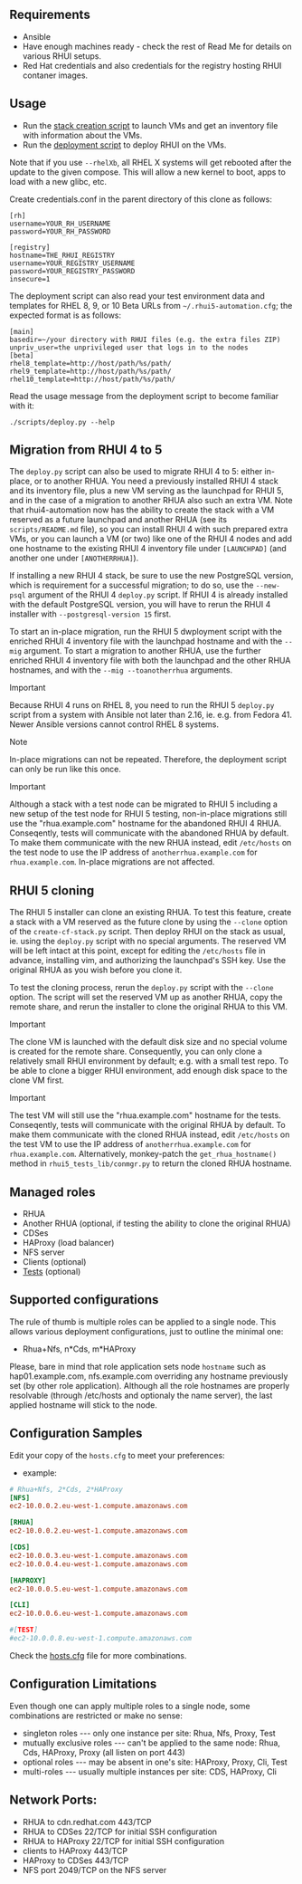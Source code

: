 Requirements
---------------
* Ansible
* Have enough machines ready - check the rest of Read Me for details on various RHUI setups.
* Red Hat credentials and also credentials for the registry hosting RHUI contaner images.

Usage
--------

* Run the [stack creation script](../scripts/README.md) to launch VMs and get an inventory file with information about the VMs.
* Run the [deployment script](../scripts/deploy.py) to deploy RHUI on the VMs.

Note that if you use `--rhelXb`, all RHEL X systems will get rebooted after the update
to the given compose. This will allow a new kernel to boot, apps to load with a new glibc, etc.

Create credentials.conf in the parent directory of this clone as follows:

```
[rh]
username=YOUR_RH_USERNAME
password=YOUR_RH_PASSWORD

[registry]
hostname=THE_RHUI_REGISTRY
username=YOUR_REGISTRY_USERNAME
password=YOUR_REGISTRY_PASSWORD
insecure=1
````

The deployment script can also read your test environment data and templates for RHEL 8, 9, or 10 Beta URLs
from `~/.rhui5-automation.cfg`; the expected format is as follows:

```
[main]
basedir=~/your directory with RHUI files (e.g. the extra files ZIP)
unpriv_user=the unprivileged user that logs in to the nodes
[beta]
rhel8_template=http://host/path/%s/path/
rhel9_template=http://host/path/%s/path/
rhel10_template=http://host/path/%s/path/
```

Read the usage message from the deployment script to become familiar with it:

```
./scripts/deploy.py --help
```

Migration from RHUI 4 to 5
--------------------------
The `deploy.py` script can also be used to migrate RHUI 4 to 5: either in-place, or to another RHUA.
You need a previously installed RHUI 4 stack and its inventory file, plus a new VM serving as the
launchpad for RHUI 5, and in the case of a migration to another RHUA also such an extra VM.
Note that rhui4-automation now has the ability to create the stack with a VM reserved as a future
launchpad and another RHUA (see its `scripts/README.md` file), so you can install RHUI 4 with such
prepared extra VMs, or you can launch a VM (or two) like one of the RHUI 4 nodes and add one
hostname to the existing RHUI 4 inventory file under `[LAUNCHPAD]` (and another one under
`[ANOTHERRHUA]`).

If installing a new RHUI 4 stack, be sure to use the new PostgreSQL version, which is requirement
for a successful migration; to do so, use the `--new-psql` argument of the RHUI 4 `deploy.py`
script. If RHUI 4 is already installed with the default PostgreSQL version, you will have to rerun
the RHUI 4 installer with `--postgresql-version 15` first.

To start an in-place migration, run the RHUI 5 dwployment script with the enriched RHUI 4 inventory
file with the launchpad hostname and with the `--mig` argument.
To start a migration to another RHUA, use the further enriched RHUI 4 inventory file with both the
launchpad and the other RHUA hostnames, and with the `--mig --toanotherrhua` arguments.

> [!IMPORTANT]
> Because RHUI 4 runs on RHEL 8, you need to run the RHUI 5 `deploy.py` script from a system with
> Ansible not later than 2.16, ie. e.g. from Fedora 41. Newer Ansible versions cannot control
> RHEL 8 systems.

> [!NOTE]
> In-place migrations can not be repeated.
> Therefore, the deployment script can only be run like this once.

> [!IMPORTANT]
> Although a stack with a test node can be migrated to RHUI 5 including a new setup of the test
> node for RHUI 5 testing, non-in-place migrations still use the "rhua.example.com" hostname for
> the abandoned RHUI 4 RHUA. Conseqently, tests will communicate with the abandoned RHUA by
> default. To make them communicate with the new RHUA instead, edit `/etc/hosts` on the test node
> to use the IP address of `anotherrhua.example.com` for `rhua.example.com`. In-place migrations
> are not affected.

RHUI 5 cloning
--------------
The RHUI 5 installer can clone an existing RHUA. To test this feature, create a stack with a VM
reserved as the future clone by using the `--clone` option of the `create-cf-stack.py` script.
Then deploy RHUI on the stack as usual, ie. using the `deploy.py` script with no special arguments.
The reserved VM will be left intact at this point, except for editing the `/etc/hosts` file in
advance, installing vim, and authorizing the launchpad's SSH key. Use the original RHUA as you wish
before you clone it.

To test the cloning process, rerun the `deploy.py` script with the `--clone` option. The script
will set the reserved VM up as another RHUA, copy the remote share, and rerun the installer to
clone the original RHUA to this VM.

> [!IMPORTANT]
> The clone VM is launched with the default disk size and no special volume is created for the
> remote share. Consequently, you can only clone a relatively small RHUI environment by default;
> e.g. with a small test repo. To be able to clone a bigger RHUI environment, add enough disk
> space to the clone VM first.

> [!IMPORTANT]
> The test VM will still use the "rhua.example.com" hostname for the tests. Conseqently, tests will
> communicate with the original RHUA by default. To make them communicate with the cloned RHUA
> instead, edit `/etc/hosts` on the test VM to use the IP address of `anotherrhua.example.com`
> for `rhua.example.com`. Alternatively, monkey-patch the `get_rhua_hostname()` method in
> `rhui5_tests_lib/conmgr.py` to return the cloned RHUA hostname.

Managed roles
-------------
- RHUA
- Another RHUA (optional, if testing the ability to clone the original RHUA)
- CDSes
- HAProxy (load balancer)
- NFS server
- Clients (optional)
- [Tests](../tests/README.md) (optional)

Supported configurations
------------------------
The rule of thumb is multiple roles can be applied to a single node.
This allows various deployment configurations, just to outline the minimal one:
- Rhua+Nfs, n\*Cds, m\*HAProxy

Please, bare in mind that role application sets node `hostname` such as hap01.example.com, nfs.example.com overriding any hostname previously set (by other role application).
Although all the role hostnames are properly resolvable (through /etc/hosts and optionaly the name server), the last applied hostname will stick to the node.

Configuration Samples
---------------------
Edit your copy of the `hosts.cfg` to meet your preferences:
* example:
```ini
# Rhua+Nfs, 2*Cds, 2*HAProxy
[NFS]
ec2-10.0.0.2.eu-west-1.compute.amazonaws.com

[RHUA]
ec2-10.0.0.2.eu-west-1.compute.amazonaws.com

[CDS]
ec2-10.0.0.3.eu-west-1.compute.amazonaws.com
ec2-10.0.0.4.eu-west-1.compute.amazonaws.com

[HAPROXY]
ec2-10.0.0.5.eu-west-1.compute.amazonaws.com

[CLI]
ec2-10.0.0.6.eu-west-1.compute.amazonaws.com

#[TEST]
#ec2-10.0.0.8.eu-west-1.compute.amazonaws.com
```

Check the [hosts.cfg](../hosts.cfg) file for more combinations.


Configuration Limitations
-------------------------
Even though one can apply multiple roles to a single node, some combinations are restricted or make no sense:
- singleton roles --- only one instance per site: Rhua, Nfs, Proxy, Test
- mutually exclusive roles --- can't be applied to the same node: Rhua, Cds, HAProxy, Proxy (all listen on port 443)
- optional roles --- may be absent in one's site: HAProxy, Proxy, Cli, Test
- multi-roles --- usually multiple instances per site: CDS, HAProxy, Cli

Network Ports:
---------------------------------------

* RHUA to cdn.redhat.com 443/TCP
* RHUA to CDSes 22/TCP for initial SSH configuration
* RHUA to HAProxy 22/TCP for initial SSH configuration
* clients to HAProxy 443/TCP
* HAProxy to CDSes 443/TCP
* NFS port 2049/TCP on the NFS server
